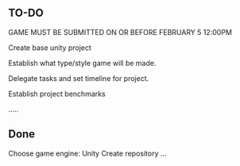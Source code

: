 ## TO-DO

GAME MUST BE SUBMITTED ON OR BEFORE FEBRUARY 5 12:00PM

Create base unity project

Establish what type/style game will be made.

Delegate tasks and set timeline for project.

Establish project benchmarks

.....

## Done

Choose game engine: Unity
Create repository
...
